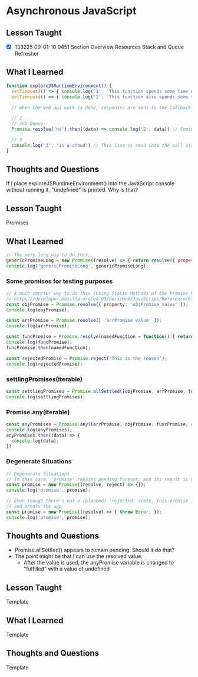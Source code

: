 # Asynchronous JavaScript

## Lesson Taught

- [x] 133225 09-01-10 0451 Section Overview Resources
Stack and Queue Refresher

## What I Learned

```javascript
function exploreJSRuntimeEnvironment() { 
  setTimeout(() => { console.log('1', 'This function spends some time outside of JavaScript (In the Browser\'s Web API)') },  0) // Sent over to the web api
  setTimeout(() => { console.log('2', 'This function also spends some time outside of JavaScript (In the Browser\'s Web API)') }, 10) // Sent over to the web api

  // When the web api work is done, responses are sent to the Callback Queue

  // 2
  // Job Queue
  Promise.resolve('hi').then((data) => console.log('2', data)) // Coming back to this

  // 3
  console.log('3', 'is a crowd') // This line is read into the call stack first, and then executed
}
```

## Thoughts and Questions

If I place exploreJSRuntimeEnvironment() into the JavaScript console without running it, "undefined" is printed. Why is that?

## Lesson Taught
Promises

## What I Learned

```javascript
// The very long way to do this
genericPromiseLong = new Promise((resolve) => { return resolve({ property: 'genericPromiseLong value' }) });
console.log('genericPromiseLong', genericPromiseLong);
```
### Some promises for testing purposes

```javascript
// A much shorter way to do this (Using Static Methods of the Promise Native JavaScript Object)
// https://developer.mozilla.org/en-US/docs/Web/JavaScript/Reference/Global_Objects/Promise/resolve
const objPromise = Promise.resolve({ property: 'objPromise value' });
console.log(objPromise);

const arrPromise = Promise.resolve([ 'arrPromise value' ]);
console.log(arrPromise);

const funcPromise = Promise.resolve(namedFunction = function() { return 'named function returned this' });
console.log(funcPromise);
funcPromise.then(namedFunction);

const rejectedPromise = Promise.reject('This is the reason');
console.log(rejectedPromise);
```

### settlingPromises(iterable)

```javascript
const settlingPromises = Promise.allSettled([objPromise, arrPromise, funcPromise, rejectedPromise]);
console.log(settlingPromises);
```

### Promise.any(iterable)

```javascript
const anyPromises = Promise.any([arrPromise, objPromise, funcPromise, rejectedPromise]);
console.log(anyPromises);
anyPromises.then((data) => {
  console.log(data);
})
```

### Degenerate Situations
```javascript
// Degenerate Situations
// In this case, 'promise' remains pending forever, and its result is undefined
const promise = new Promise((resolve, reject) => {});
console.log('promise', promise);

// Even though there's not a (planned) 'rejected' state, this promise is rejected
// and breaks the app
const promise = new Promise((resolve) => { throw Error; });
console.log('promise', promise);
```

## Thoughts and Questions

- Promise.allSettled() appears to remain pending. Should it do that?
- The point might be that I can use the resolved value.
  - After the value is used, the anyPromise variable is changed to "fulfilled" with a value of undefined






## Lesson Taught
Template

## What I Learned
Template

## Thoughts and Questions
Template
